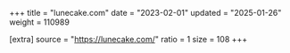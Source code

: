 +++
title = "lunecake.com"
date = "2023-02-01"
updated = "2025-01-26"
weight = 110989

[extra]
source = "https://lunecake.com/"
ratio = 1
size = 108
+++
